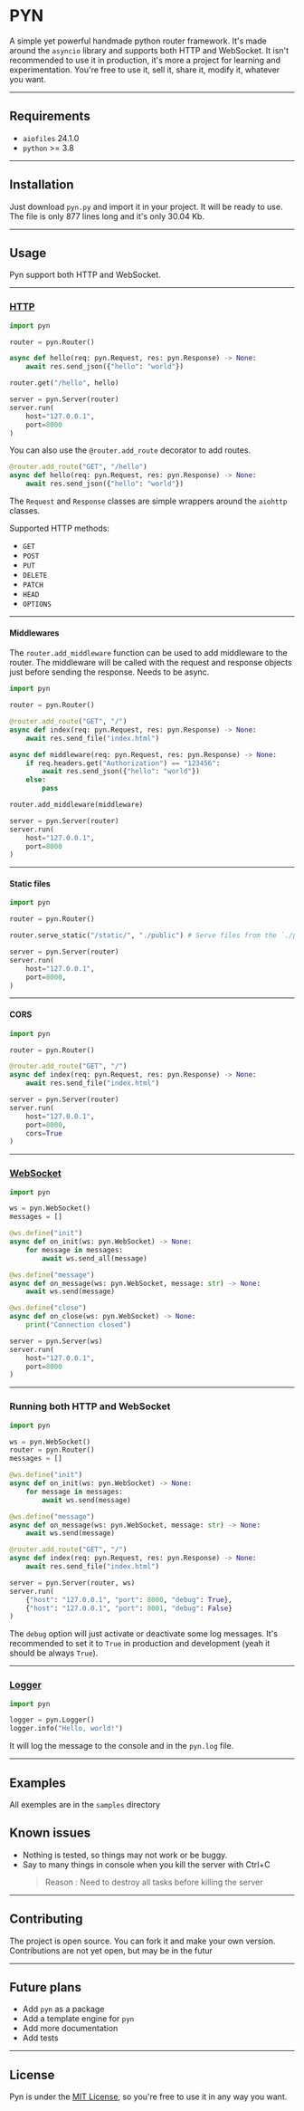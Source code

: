 # PYN
A simple yet powerful handmade python router framework.
It's made around the `asyncio` library and supports both HTTP and WebSocket.
It isn't recommended to use it in production, it's more a project for learning and experimentation.
You're free to use it, sell it, share it, modify it, whatever you want.

----------------------------------------------

## Requirements
- `aiofiles`    24.1.0
- `python`      >= 3.8 

----------------------------------------------

## Installation
Just download `pyn.py` and import it in your project. It will be ready to use.
The file is only 877 lines long and it's only 30.04 Kb.

----------------------------------------------

## Usage
Pyn support both HTTP and WebSocket.

----------------------------------------------

### [HTTP](http.md)

```python	
import pyn

router = pyn.Router()

async def hello(req: pyn.Request, res: pyn.Response) -> None:
    await res.send_json({"hello": "world"})

router.get("/hello", hello)

server = pyn.Server(router)
server.run(
    host="127.0.0.1",
    port=8000
)
```

You can also use the `@router.add_route` decorator to add routes.

```python
@router.add_route("GET", "/hello")
async def hello(req: pyn.Request, res: pyn.Response) -> None:
    await res.send_json({"hello": "world"})
```

The `Request` and `Response` classes are simple wrappers around the `aiohttp` classes.

Supported HTTP methods:
- `GET`
- `POST`
- `PUT`
- `DELETE`
- `PATCH`
- `HEAD`
- `OPTIONS`

----------------------------------------------

#### Middlewares

The `router.add_middleware` function can be used to add middleware to the router. The middleware will be called with the request and response objects just before sending the response. Needs to be async.

```python
import pyn

router = pyn.Router()

@router.add_route("GET", "/")
async def index(req: pyn.Request, res: pyn.Response) -> None:
    await res.send_file("index.html")

async def middleware(req: pyn.Request, res: pyn.Response) -> None:
    if req.headers.get("Authorization") == "123456":
        await res.send_json({"hello": "world"})
    else:
        pass

router.add_middleware(middleware)

server = pyn.Server(router)
server.run(
    host="127.0.0.1",
    port=8000
)
```

----------------------------------------------

#### Static files

```python
import pyn

router = pyn.Router()

router.serve_static("/static/", "./public") # Serve files from the `./public` directory 

server = pyn.Server(router)
server.run(
    host="127.0.0.1",
    port=8000,
)
```

----------------------------------------------

#### CORS

```python
import pyn

router = pyn.Router()

@router.add_route("GET", "/")
async def index(req: pyn.Request, res: pyn.Response) -> None:
    await res.send_file("index.html")

server = pyn.Server(router)
server.run(
    host="127.0.0.1",
    port=8000,
    cors=True
)
```

----------------------------------------------




### [WebSocket](websocket.md)

```python
import pyn

ws = pyn.WebSocket()
messages = []

@ws.define("init")
async def on_init(ws: pyn.WebSocket) -> None:
    for message in messages:
        await ws.send_all(message)

@ws.define("message")
async def on_message(ws: pyn.WebSocket, message: str) -> None:
    await ws.send(message)

@ws.define("close")
async def on_close(ws: pyn.WebSocket) -> None:
    print("Connection closed")

server = pyn.Server(ws)
server.run(
    host="127.0.0.1",
    port=8000
)
```

----------------------------------------------

### Running both HTTP and WebSocket

```python
import pyn

ws = pyn.WebSocket()
router = pyn.Router()
messages = []

@ws.define("init")
async def on_init(ws: pyn.WebSocket) -> None:
    for message in messages:
        await ws.send(message)

@ws.define("message")
async def on_message(ws: pyn.WebSocket, message: str) -> None:
    await ws.send(message)

@router.add_route("GET", "/")
async def index(req: pyn.Request, res: pyn.Response) -> None:
    await res.send_file("index.html")

server = pyn.Server(router, ws)
server.run(
    {"host": "127.0.0.1", "port": 8000, "debug": True},
    {"host": "127.0.0.1", "port": 8001, "debug": False}
)
```

The `debug` option will just activate or deactivate some log messages. It's recommended to set it to `True` in production and development (yeah it should be always `True`).

----------------------------------------------

### [Logger](logger.md)

```python
import pyn

logger = pyn.Logger()
logger.info("Hello, world!")
```

It will log the message to the console and in the `pyn.log` file.

----------------------------------------------


## Examples
All exemples are in the `samples` directory


## Known issues

- Nothing is tested, so things may not work or be buggy.
- Say to many things in console when you kill the server with Ctrl+C
  > Reason : Need to destroy all tasks before killing the server

----------------------------------------------

## Contributing
The project is open source. You can fork it and make your own version.
Contributions are not yet open, but may be in the futur

----------------------------------------------

## Future plans

- Add `pyn` as a package
- Add a template engine for `pyn`
- Add more documentation
- Add tests

----------------------------------------------

## License
Pyn is under the [MIT License](LICENSE), so you're free to use it in any way you want.